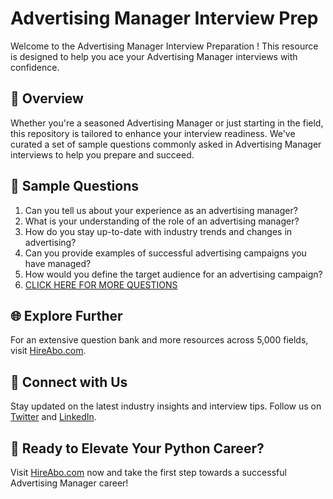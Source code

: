 # Advertising Manager Interview Prep

Welcome to the Advertising Manager Interview Preparation ! This resource is designed to help you ace your Advertising Manager interviews with confidence.

## 🚀 Overview

Whether you're a seasoned Advertising Manager or just starting in the field, this repository is tailored to enhance your interview readiness. We've curated a set of sample questions commonly asked in Advertising Manager interviews to help you prepare and succeed.

## 📝 Sample Questions

1. Can you tell us about your experience as an advertising manager?
2. What is your understanding of the role of an advertising manager?
3. How do you stay up-to-date with industry trends and changes in advertising?
4. Can you provide examples of successful advertising campaigns you have managed?
5. How would you define the target audience for an advertising campaign?
6. [CLICK HERE FOR MORE QUESTIONS](https://hireabo.com/job/8_3_0/Advertising%20Manager)

## 🌐 Explore Further

For an extensive question bank and more resources across 5,000 fields, visit [HireAbo.com](https://www.hireabo.com).

## 📱 Connect with Us

Stay updated on the latest industry insights and interview tips. Follow us on [Twitter](https://twitter.com/hireabo) and [LinkedIn](https://www.linkedin.com/in/hire-abo-3609972a8/).

## 🚀 Ready to Elevate Your Python Career?

Visit [HireAbo.com](https://www.hireabo.com) now and take the first step towards a successful Advertising Manager career!